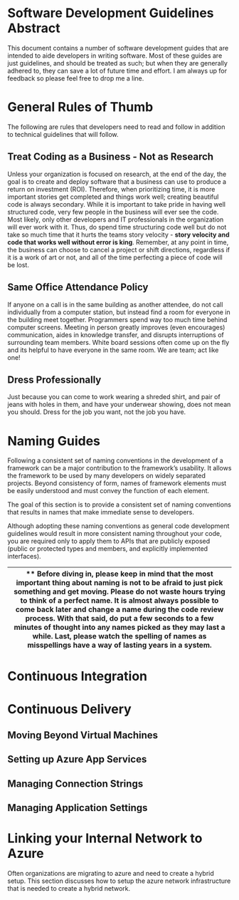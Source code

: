 # Software Development Guidelines Abstract

This document contains a number of software development guides that are intended to aide developers in writing software.  Most of these guides are just guidelines, and should be treated as such; but when they are generally adhered to, they can save a lot of future time and effort.  I am always up for feedback so please feel free to drop me a line.



# General Rules of Thumb

The following are rules that developers need to read and follow in addition to technical guidelines that will follow. 

## Treat Coding as a Business - Not as Research

Unless your organization is focused on research, at the end of the day, the goal is to create and deploy software that a business can use to produce a return on investment (ROI).  Therefore, when prioritizing time, it is more important stories get completed and things work well; creating beautiful code is always secondary.  While it is important to take pride in having well structured code, very few people in the business will ever see the code.  Most likely, only other developers and IT professionals in the organization will ever work with it.  Thus, do spend time structuring code well but do not take so much time that it hurts the teams story velocity - **story velocity and code that works well without error is king**.  Remember, at any point in time, the business can choose to cancel a project or shift directions, regardless if it is a work of art or not, and all of the time perfecting a piece of code will be lost.

## Same Office Attendance Policy

If anyone on a call is in the same building as another attendee, do not call individually from a computer station, but instead find a room for everyone in the building meet together.  Programmers spend way too much time behind computer screens.  Meeting in person greatly improves (even encourages) communication, aides in knowledge transfer, and disrupts interruptions of surrounding team members.  White board sessions often come up on the fly and its helpful to have everyone in the same room.  We are team; act like one!

## Dress Professionally

Just because you can come to work wearing a shreded shirt, and pair of jeans with holes in them, and have your underwear showing, does not mean you should.  Dress for the job you want, not the job you have.

# Naming Guides

Following a consistent set of naming conventions in the development of a framework can be a major contribution to the framework’s usability. It allows the framework to be used by many developers on widely separated projects. Beyond consistency of form, names of framework elements must be easily understood and must convey the function of each element.

The goal of this section is to provide a consistent set of naming conventions that results in names that make immediate sense to developers.

Although adopting these naming conventions as general code development guidelines would result in more consistent naming throughout your code, you are required only to apply them to APIs that are publicly exposed (public or protected types and members, and explicitly implemented interfaces).

|** Before diving in, please keep in mind that the most important thing about naming is not to be afraid to just pick something and get moving.  Please do not waste hours trying to think of a perfect name.  It is almost always possible to come back later and change a name during the code review process.  With that said, do put a few seconds to a few minutes of thought into any names picked as they may last a while.  Last, please watch the spelling of names as misspellings have a way of lasting years in a system. |
|--|


# Continuous Integration

# Continuous Delivery

## Moving Beyond Virtual Machines

## Setting up Azure App Services

## Managing Connection Strings

## Managing Application Settings

# Linking your Internal Network to Azure

Often organizations are migrating to azure and need to create a hybrid setup.  This section discusses how to setup the azure network infrastructure that is needed to create a hybrid network.




